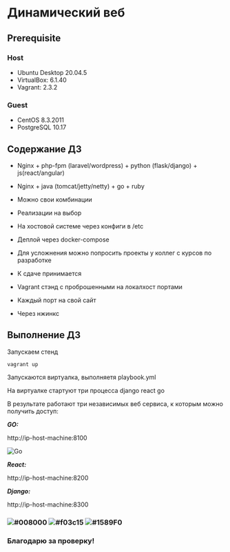 # Динамический веб

## **Prerequisite**

### Host ###
- Ubuntu Desktop 20.04.5
- VirtualBox: 6.1.40
- Vagrant: 2.3.2

### Guest ###
- CentOS 8.3.2011
- PostgreSQL 10.17

## **Содержание ДЗ**

- Nginx + php-fpm (laravel/wordpress) + python (flask/django) + js(react/angular)

- Nginx + java (tomcat/jetty/netty) + go + ruby

- Можно свои комбинации

- Реализации на выбор

- На хостовой системе через конфиги в /etc

- Деплой через docker-compose

- Для усложнения можно попросить проекты у коллег с курсов по разработке

- К сдаче принимается

- Vagrant стэнд с проброшенными на локалхост портами

- Каждый порт на свой сайт

- Через нжинкс

## **Выполнение ДЗ**

Запускаем стенд
```
vagrant up
```

Запускаются виртуалка, выполняетя playbook.yml

На виртуалке стартуют три процесса django react go

В результате работают три независимых веб сервиса, к которым можно получить доступ:

***GO:***

http://ip-host-machine:8100

![Go](https://user-images.githubusercontent.com/91377497/221405332-68277359-9747-4c9b-8671-4b34a5a8ecc8.jpg)

***React:***

http://ip-host-machine:8200



***Django:***

http://ip-host-machine:8300







### ![#008000](https://placehold.co/15x15/008000/008000.png) ![#f03c15](https://placehold.co/15x15/f03c15/f03c15.png) ![#1589F0](https://placehold.co/15x15/1589F0/1589F0.png)
### Благодарю за проверку!
